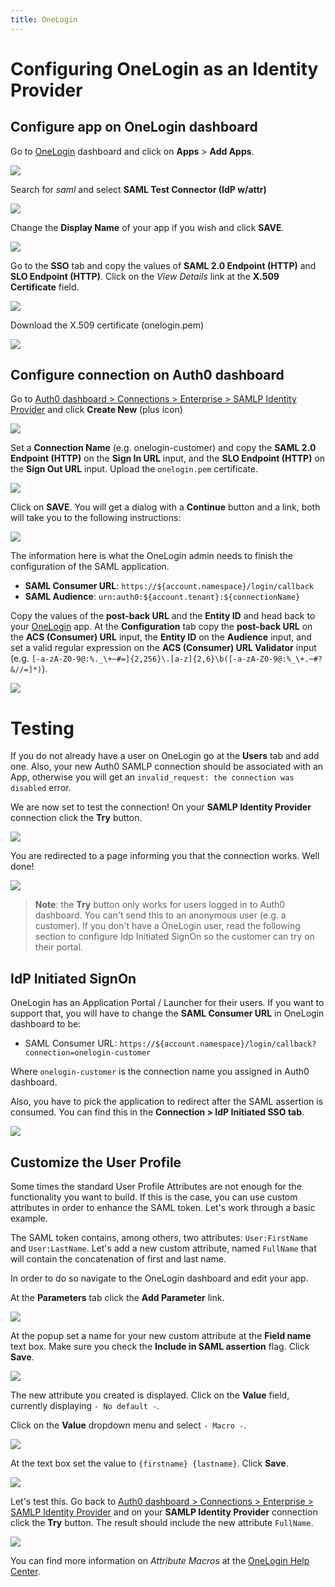 ```yaml
---
title: OneLogin
---
```

# Configuring OneLogin as an Identity Provider

## Configure app on OneLogin dashboard

Go to [OneLogin](https://www.onelogin.com/) dashboard and click on **Apps** > **Add Apps**.

![](/media/articles/saml/identity-providers/onelogin/onelogin-add-app.png)

Search for *saml* and select **SAML Test Connector (IdP w/attr)**

![](/media/articles/saml/identity-providers/onelogin/onelogin-search-app.png)

Change the **Display Name** of your app if you wish and click **SAVE**.

![](/media/articles/saml/identity-providers/onelogin/onelogin-save-app.png)

Go to the **SSO** tab and copy the values of **SAML 2.0 Endpoint (HTTP)** and **SLO Endpoint (HTTP)**. Click on the *View Details* link at the **X.509 Certificate** field.

![](/media/articles/saml/identity-providers/onelogin/onelogin-copy-values.png)

Download the X.509 certificate (onelogin.pem)

![](/media/articles/saml/identity-providers/onelogin/onelogin-download-cert.png)

## Configure connection on Auth0 dashboard

Go to [Auth0 dashboard > Connections > Enterprise > SAMLP Identity Provider](${uiURL}/#/connections/enterprise) and click **Create New** (plus icon)

![](/media/articles/saml/identity-providers/onelogin/auth0-new-samlp.png)

Set a **Connection Name** (e.g. onelogin-customer) and copy the **SAML 2.0 Endpoint (HTTP)** on the **Sign In URL** input, and the **SLO Endpoint (HTTP)** on the **Sign Out URL** input. Upload the `onelogin.pem` certificate.

![](/media/articles/saml/identity-providers/onelogin/auth0-set-values.png)

Click on **SAVE**. You will get a dialog with a **Continue** button and a link, both will take you to the following instructions:

![](/media/articles/saml/identity-providers/onelogin/auth0-instructions.png)

The information here is what the OneLogin admin needs to finish the configuration of the SAML application.

* **SAML Consumer URL**: `https://${account.namespace}/login/callback`
* **SAML Audience**: `urn:auth0:${account.tenant}:${connectionName}`

Copy the values of the **post-back URL** and the **Entity ID** and head back to your [OneLogin](https://www.onelogin.com/) app. At the **Configuration** tab copy the **post-back URL** on the **ACS (Consumer) URL** input, the **Entity ID** on the **Audience** input, and set a valid regular expression on the **ACS (Consumer) URL Validator** input (e.g.  `[-a-zA-Z0-9@:%._\+~#=]{2,256}\.[a-z]{2,6}\b([-a-zA-Z0-9@:%_\+.~#?&//=]*)`).

![](/media/articles/saml/identity-providers/onelogin/onelogin-set-values.png)

# Testing

If you do not already have a user on OneLogin go at the **Users** tab and add one. Also, your new Auth0 SAMLP connection should be associated with an App, otherwise you will get an `invalid_request: the connection was disabled` error.

We are now set to test the connection! On your **SAMLP Identity Provider** connection click the **Try** button.

![](/media/articles/saml/identity-providers/onelogin/auth0-try-conn.png)

You are redirected to a page informing you that the connection works. Well done!

![](/media/articles/saml/identity-providers/onelogin/auth0-try-result.png)

> **Note**: the **Try** button only works for users logged in to Auth0 dashboard. You can't send this to an anonymous user (e.g. a customer). If you don't have a OneLogin user, read the following section to configure Idp Initiated SignOn so the customer can try on their portal.

## IdP Initiated SignOn

OneLogin has an Application Portal / Launcher for their users. If you want to support that, you will have to change the **SAML Consumer URL** in OneLogin dashboard to be:

* SAML Consumer URL: `https://${account.namespace}/login/callback?connection=onelogin-customer`

Where `onelogin-customer` is the connection name you assigned in Auth0 dashboard.

Also, you have to pick the application to redirect after the SAML assertion is consumed. You can find this in the **Connection > IdP Initiated SSO tab**.

![](/media/articles/saml/identity-providers/onelogin/idp-initiated-sso.png)

## Customize the User Profile

Some times the standard User Profile Attributes are not enough for the functionality you want to build. If this is the case, you can use custom attributes in order to enhance the SAML token. Let's work through a basic example.

The SAML token contains, among others, two attributes: `User:FirstName` and `User:LastName`. Let's add a new custom attribute, named `FullName` that will contain the concatenation of first and last name. 

In order to do so navigate to the OneLogin dashboard and edit your app. 

At the __Parameters__ tab click the __Add Parameter__ link. 

![](/media/articles/saml/identity-providers/onelogin/custom-attr-01.png)

At the popup set a name for your new custom attribute at the __Field name__ text box. Make sure you check the __Include in SAML assertion__ flag. Click __Save__.

![](/media/articles/saml/identity-providers/onelogin/custom-attr-02.png)

The new attribute you created is displayed. Click on the __Value__ field, currently displaying `- No default -`.

Click on the __Value__ dropdown menu and select `- Macro -`.

![](/media/articles/saml/identity-providers/onelogin/custom-attr-03.png)

At the text box set the value to `{firstname} {lastname}`. Click __Save__.

![](/media/articles/saml/identity-providers/onelogin/custom-attr-04.png)

Let's test this. Go back to [Auth0 dashboard > Connections > Enterprise > SAMLP Identity Provider](${uiURL}/#/connections/enterprise) and on your __SAMLP Identity Provider__ connection click the __Try__ button. The result should include the new attribute `FullName`.

![](/media/articles/saml/identity-providers/onelogin/custom-attr-05.png)

You can find more information on _Attribute Macros_ at the [OneLogin Help Center](https://support.onelogin.com/hc/en-us/articles/201174464-Attribute-macros).
